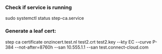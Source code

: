 
### Check if service is running
sudo systemctl status step-ca.service

### Generate a leaf cert:
step ca certificate onzincert.test.nl test2.crt test2.key --kty EC --curve P-384 --not-after=8760h --san 10.555.1.1 --san test.connect-cloud.com
